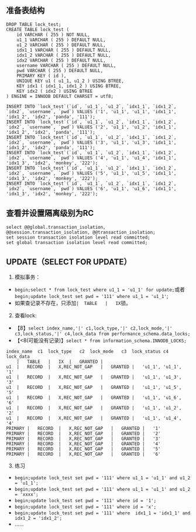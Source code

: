 ## 准备表结构
```
DROP TABLE lock_test;
CREATE TABLE lock_test (
    id VARCHAR ( 255 ) NOT NULL,
    u1_1 VARCHAR ( 255 ) DEFAULT NULL,
    u1_2 VARCHAR ( 255 ) DEFAULT NULL,
    idx1_1 VARCHAR ( 255 ) DEFAULT NULL,
    idx1_2 VARCHAR ( 255 ) DEFAULT NULL,
    idx2 VARCHAR ( 255 ) DEFAULT NULL,
    username VARCHAR ( 255 ) DEFAULT NULL,
    pwd VARCHAR ( 255 ) DEFAULT NULL,
    PRIMARY KEY ( id ),
    UNIQUE KEY u1 ( u1_1, u1_2 ) USING BTREE,
    KEY idx1 ( idx1_1, idx1_2 ) USING BTREE,
    KEY idx2 ( idx2 ) USING BTREE
) ENGINE = INNODB DEFAULT CHARSET = utf8;

INSERT INTO `lock_test`(`id`, `u1_1`, `u1_2`, `idx1_1`, `idx1_2`, `idx2`, `username`, `pwd`) VALUES ('1', 'u1_1', 'u1_1', 'idx1_1', 'idx1_2', 'idx2', 'panda', '111');
INSERT INTO `lock_test`(`id`, `u1_1`, `u1_2`, `idx1_1`, `idx1_2`, `idx2`, `username`, `pwd`) VALUES ('2', 'u1_1', 'u1_2', 'idx1_1', 'idx1_2', 'idx2', 'panda', '111');
INSERT INTO `lock_test`(`id`, `u1_1`, `u1_2`, `idx1_1`, `idx1_2`, `idx2`, `username`, `pwd`) VALUES ('3', 'u1_1', 'u1_3', 'idx1_1', 'idx1_2', 'idx2', 'panda', '111');
INSERT INTO `lock_test`(`id`, `u1_1`, `u1_2`, `idx1_1`, `idx1_2`, `idx2`, `username`, `pwd`) VALUES ('4', 'u1_1', 'u1_4', 'idx1_1', 'idx1_3', 'idx2', 'monkey', '222');
INSERT INTO `lock_test`(`id`, `u1_1`, `u1_2`, `idx1_1`, `idx1_2`, `idx2`, `username`, `pwd`) VALUES ('5', 'u1_1', 'u1_5', 'idx1_1', 'idx1_3', 'idx2', 'monkey', '222');
INSERT INTO `lock_test`(`id`, `u1_1`, `u1_2`, `idx1_1`, `idx1_2`, `idx2`, `username`, `pwd`) VALUES ('6', 'u1_1', 'u1_6', 'idx1_1', 'idx1_3', 'idx2', 'monkey', '222');

```
## 查看并设置隔离级别为RC
```
select @@global.transaction_isolation, @@session.transaction_isolation, @@transaction_isolation;
set session transaction isolation level read committed;
set global transaction isolation level read committed;
```

## UPDATE（SELECT FOR UPDATE）
1. 模拟事务：
  - `begin;select * from lock_test where u1_1 = 'u1_1' for update;`或者`begin;update lock_test set pwd = '111' where u1_1 = 'u1_1'`;
  - 如果查记录不存在，只添加`|	TABLE	|	IX`锁。
2. 查看lock:
  - 【8】`select index_name,'|' c1,lock_type,'|' c2,lock_mode,'|' c3,lock_status,'|' c4,lock_data from performance_schema.data_locks;`
  - 【<8(可能没有记录)】`select * from information_schema.INNODB_LOCKS;`

```
index_name	c1	lock_type	c2	lock_mode	c3	lock_status	c4	lock_data
	|	TABLE	|	IX	|	GRANTED	|
u1	|	RECORD	|	X,REC_NOT_GAP	|	GRANTED	|	'u1_1', 'u1_1', '1'
u1	|	RECORD	|	X,REC_NOT_GAP	|	GRANTED	|	'u1_1', 'u1_3', '3'
u1	|	RECORD	|	X,REC_NOT_GAP	|	GRANTED	|	'u1_1', 'u1_5', '5'
u1	|	RECORD	|	X,REC_NOT_GAP	|	GRANTED	|	'u1_1', 'u1_6', '6'
u1	|	RECORD	|	X,REC_NOT_GAP	|	GRANTED	|	'u1_1', 'u1_2', '2'
u1	|	RECORD	|	X,REC_NOT_GAP	|	GRANTED	|	'u1_1', 'u1_4', '4'
PRIMARY	|	RECORD	|	X,REC_NOT_GAP	|	GRANTED	|	'1'
PRIMARY	|	RECORD	|	X,REC_NOT_GAP	|	GRANTED	|	'2'
PRIMARY	|	RECORD	|	X,REC_NOT_GAP	|	GRANTED	|	'3'
PRIMARY	|	RECORD	|	X,REC_NOT_GAP	|	GRANTED	|	'4'
PRIMARY	|	RECORD	|	X,REC_NOT_GAP	|	GRANTED	|	'5'
PRIMARY	|	RECORD	|	X,REC_NOT_GAP	|	GRANTED	|	'6'
```
3. 练习
  - `begin;update lock_test set pwd = '111' where u1_1 = 'u1_1' and u1_2 = 'u1_1';`
  - `begin;update lock_test set pwd = '111' where u1_1 = 'u1_1' and u1_2 = 'xxxx';`
  - `begin;update lock_test set pwd = '111' where id = '1';`
  - `begin;update lock_test set pwd = '111' where id = 'x';`
  - `begin;update lock_test set pwd = '111' where  idx1_1 = 'idx1_1' and idx1_2 = 'idx1_2';`
  - ......
